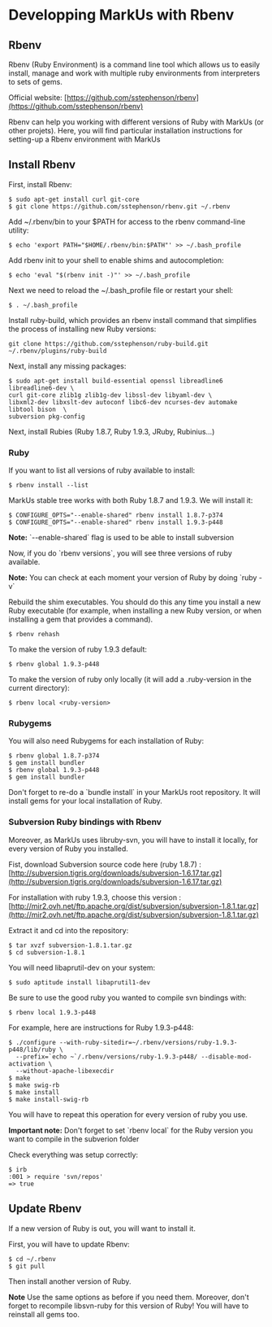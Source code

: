 Developping MarkUs with Rbenv
=============================

Rbenv
-----

Rbenv (Ruby Environment) is a command line tool which allows us to easily install, manage and work with multiple ruby environments from interpreters to sets of gems.

Official website: [https://github.com/sstephenson/rbenv](https://github.com/sstephenson/rbenv)

Rbenv can help you working with different versions of Ruby with MarkUs (or other projets). Here, you will find particular installation instructions for setting-up a Rbenv environment with MarkUs

Install Rbenv
-------------

First, install Rbenv:

    $ sudo apt-get install curl git-core
    $ git clone https://github.com/sstephenson/rbenv.git ~/.rbenv

Add \~/.rbenv/bin to your $PATH for access to the rbenv command-line utility:

    $ echo 'export PATH="$HOME/.rbenv/bin:$PATH"' >> ~/.bash_profile

Add rbenv init to your shell to enable shims and autocompletion:

    $ echo 'eval "$(rbenv init -)"' >> ~/.bash_profile

Next we need to reload the \~/.bash\_profile file or restart your shell:

    $ . ~/.bash_profile

Install ruby-build, which provides an rbenv install command that simplifies the process of installing new Ruby versions:

    git clone https://github.com/sstephenson/ruby-build.git ~/.rbenv/plugins/ruby-build

Next, install any missing packages:

    $ sudo apt-get install build-essential openssl libreadline6 libreadline6-dev \
    curl git-core zlib1g zlib1g-dev libssl-dev libyaml-dev \
    libxml2-dev libxslt-dev autoconf libc6-dev ncurses-dev automake libtool bison  \
    subversion pkg-config

Next, install Rubies (Ruby 1.8.7, Ruby 1.9.3, JRuby, Rubinius…)

### Ruby

If you want to list all versions of ruby available to install:

    $ rbenv install --list

MarkUs stable tree works with both Ruby 1.8.7 and 1.9.3. We will install it:

    $ CONFIGURE_OPTS="--enable-shared" rbenv install 1.8.7-p374
    $ CONFIGURE_OPTS="--enable-shared" rbenv install 1.9.3-p448

**Note:** \`--enable-shared\` flag is used to be able to install subversion

Now, if you do \`rbenv versions\`, you will see three versions of ruby available.

**Note:** You can check at each moment your version of Ruby by doing \`ruby -v\`

Rebuild the shim executables. You should do this any time you install a new Ruby executable (for example, when installing a new Ruby version, or when installing a gem that provides a command).

    $ rbenv rehash

To make the version of ruby 1.9.3 default:

    $ rbenv global 1.9.3-p448

To make the version of ruby only locally (it will add a .ruby-version in the current directory):

    $ rbenv local <ruby-version>

### Rubygems

You will also need Rubygems for each installation of Ruby:

    $ rbenv global 1.8.7-p374
    $ gem install bundler
    $ rbenv global 1.9.3-p448
    $ gem install bundler

Don't forget to re-do a \`bundle install\` in your MarkUs root repository. It will install gems for your local installation of Ruby.

### Subversion Ruby bindings with Rbenv

Moreover, as MarkUs uses libruby-svn, you will have to install it locally, for every version of Ruby you installed.

Fist, download Subversion source code here (ruby 1.8.7) : [http://subversion.tigris.org/downloads/subversion-1.6.17.tar.gz](http://subversion.tigris.org/downloads/subversion-1.6.17.tar.gz)

For installation with ruby 1.9.3, choose this version : [http://mir2.ovh.net/ftp.apache.org/dist/subversion/subversion-1.8.1.tar.gz](http://mir2.ovh.net/ftp.apache.org/dist/subversion/subversion-1.8.1.tar.gz)

Extract it and cd into the repository:

    $ tar xvzf subversion-1.8.1.tar.gz
    $ cd subversion-1.8.1

You will need libaprutil-dev on your system:

    $ sudo aptitude install libaprutil1-dev

Be sure to use the good ruby you wanted to compile svn bindings with:

    $ rbenv local 1.9.3-p448

For example, here are instructions for Ruby 1.9.3-p448:

    $ ./configure --with-ruby-sitedir=~/.rbenv/versions/ruby-1.9.3-p448/lib/ruby \
      --prefix=`echo ~`/.rbenv/versions/ruby-1.9.3-p448/ --disable-mod-activation \
      --without-apache-libexecdir
    $ make
    $ make swig-rb
    $ make install
    $ make install-swig-rb

You will have to repeat this operation for every version of ruby you use.

**Important note:** Don't forget to set \`rbenv local\` for the Ruby version you want to compile in the subverion folder

Check everything was setup correctly:

    $ irb
    :001 > require 'svn/repos'
    => true  

Update Rbenv
------------

If a new version of Ruby is out, you will want to install it.

First, you will have to update Rbenv:

    $ cd ~/.rbenv
    $ git pull

Then install another version of Ruby.

**Note** Use the same options as before if you need them. Moreover, don't forget to recompile libsvn-ruby for this version of Ruby! You will have to reinstall all gems too.